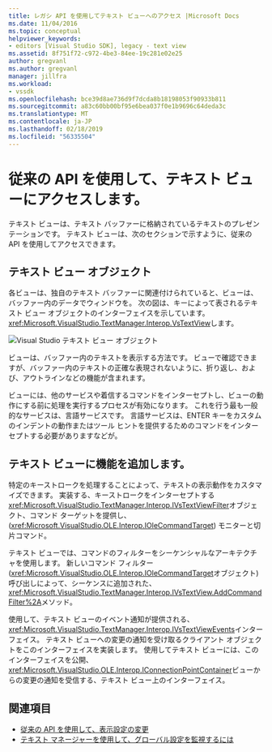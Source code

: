 ```yaml
---
title: レガシ API を使用してテキスト ビューへのアクセス |Microsoft Docs
ms.date: 11/04/2016
ms.topic: conceptual
helpviewer_keywords:
- editors [Visual Studio SDK], legacy - text view
ms.assetid: 8f751f72-c972-4be3-84ee-19c281e02e25
author: gregvanl
ms.author: gregvanl
manager: jillfra
ms.workload:
- vssdk
ms.openlocfilehash: bce39d8ae736d9f7dcda8b18198053f90933b811
ms.sourcegitcommit: a83c60bb00bf95e6bea037f0e1b9696c64deda3c
ms.translationtype: MT
ms.contentlocale: ja-JP
ms.lasthandoff: 02/18/2019
ms.locfileid: "56335504"
---
```

# <a name="access-the-text-view-by-using-the-legacy-api"></a>従来の API を使用して、テキスト ビューにアクセスします。
テキスト ビューは、テキスト バッファーに格納されているテキストのプレゼンテーションです。 テキスト ビューは、次のセクションで示すように、従来の API を使用してアクセスできます。

## <a name="text-view-object"></a>テキスト ビュー オブジェクト
 各ビューは、独自のテキスト バッファーに関連付けられていると、ビューは、バッファー内のデータでウィンドウを。 次の図は、キーによって表されるテキスト ビュー オブジェクトのインターフェイスを示しています。<xref:Microsoft.VisualStudio.TextManager.Interop.VsTextView>します。

 ![Visual Studio テキスト ビュー オブジェクト](../extensibility/media/vstextview.gif)

 ビューは、バッファー内のテキストを表示する方法です。 ビューで確認できますが、バッファー内のテキストの正確な表現されないように、折り返し、および、アウトラインなどの機能が含まれます。

 ビューには、他のサービスや着信するコマンドをインターセプトし、ビューの動作にする前に処理を実行するプロセスが有効になります。 これを行う最も一般的なサービスは、言語サービスです。 言語サービスは、ENTER キーをカスタムのインデントの動作またはツール ヒントを提供するためのコマンドをインターセプトする必要がありますなどが。

## <a name="add-functionality-to-the-text-view"></a>テキスト ビューに機能を追加します。
 特定のキーストロークを処理することによって、テキストの表示動作をカスタマイズできます。 実装する、キーストロークをインターセプトする<xref:Microsoft.VisualStudio.TextManager.Interop.IVsTextViewFilter>オブジェクト、コマンド ターゲットを提供し、(<xref:Microsoft.VisualStudio.OLE.Interop.IOleCommandTarget>) モニターと切片コマンド。

 テキスト ビューでは、コマンドのフィルターをシーケンシャルなアーキテクチャを使用します。 新しいコマンド フィルター (<xref:Microsoft.VisualStudio.OLE.Interop.IOleCommandTarget>オブジェクト) 呼び出しによって、シーケンスに追加された、<xref:Microsoft.VisualStudio.TextManager.Interop.IVsTextView.AddCommandFilter%2A>メソッド。

 使用して、テキスト ビューのイベント通知が提供される、<xref:Microsoft.VisualStudio.TextManager.Interop.IVsTextViewEvents>インターフェイス。 テキスト ビューへの変更の通知を受け取るクライアント オブジェクトをこのインターフェイスを実装します。 使用してテキスト ビューには、このインターフェイスを公開、<xref:Microsoft.VisualStudio.OLE.Interop.IConnectionPointContainer>ビューからの変更の通知を受信する、テキスト ビュー上のインターフェイス。

## <a name="see-also"></a>関連項目

- [従来の API を使用して、表示設定の変更](../extensibility/changing-view-settings-by-using-the-legacy-api.md)
- [テキスト マネージャーを使用して、グローバル設定を監視するには](../extensibility/using-the-text-manager-to-monitor-global-settings.md)
